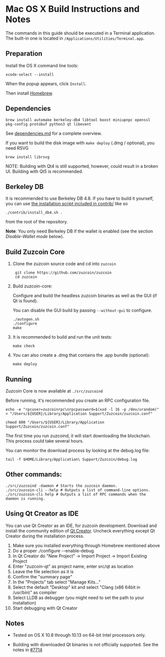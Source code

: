 Mac OS X Build Instructions and Notes
====================================
The commands in this guide should be executed in a Terminal application.
The built-in one is located in `/Applications/Utilities/Terminal.app`.

Preparation
-----------
Install the OS X command line tools:

`xcode-select --install`

When the popup appears, click `Install`.

Then install [Homebrew](https://brew.sh).

Dependencies
----------------------

    brew install automake berkeley-db4 libtool boost miniupnpc openssl pkg-config protobuf python3 qt libevent

See [dependencies.md](dependencies.md) for a complete overview.

If you want to build the disk image with `make deploy` (.dmg / optional), you need RSVG

    brew install librsvg

NOTE: Building with Qt4 is still supported, however, could result in a broken UI. Building with Qt5 is recommended.

Berkeley DB
-----------
It is recommended to use Berkeley DB 4.8. If you have to build it yourself,
you can use [the installation script included in contrib/](/contrib/install_db4.sh)
like so

```shell
./contrib/install_db4.sh .
```

from the root of the repository.

**Note**: You only need Berkeley DB if the wallet is enabled (see the section *Disable-Wallet mode* below).

Build Zuzcoin Core
------------------------

1. Clone the zuzcoin source code and cd into `zuzcoin`

        git clone https://github.com/zuzcoin/zuzcoin
        cd zuzcoin

2.  Build zuzcoin-core:

    Configure and build the headless zuzcoin binaries as well as the GUI (if Qt is found).

    You can disable the GUI build by passing `--without-gui` to configure.

        ./autogen.sh
        ./configure
        make

3.  It is recommended to build and run the unit tests:

        make check

4.  You can also create a .dmg that contains the .app bundle (optional):

        make deploy

Running
-------

Zuzcoin Core is now available at `./src/zuzcoind`

Before running, it's recommended you create an RPC configuration file.

    echo -e "rpcuser=zuzcoinrpc\nrpcpassword=$(xxd -l 16 -p /dev/urandom)" > "/Users/${USER}/Library/Application Support/Zuzcoin/zuzcoin.conf"

    chmod 600 "/Users/${USER}/Library/Application Support/Zuzcoin/zuzcoin.conf"

The first time you run zuzcoind, it will start downloading the blockchain. This process could take several hours.

You can monitor the download process by looking at the debug.log file:

    tail -f $HOME/Library/Application\ Support/Zuzcoin/debug.log

Other commands:
-------

    ./src/zuzcoind -daemon # Starts the zuzcoin daemon.
    ./src/zuzcoin-cli --help # Outputs a list of command-line options.
    ./src/zuzcoin-cli help # Outputs a list of RPC commands when the daemon is running.

Using Qt Creator as IDE
------------------------
You can use Qt Creator as an IDE, for zuzcoin development.
Download and install the community edition of [Qt Creator](https://www.qt.io/download/).
Uncheck everything except Qt Creator during the installation process.

1. Make sure you installed everything through Homebrew mentioned above
2. Do a proper ./configure --enable-debug
3. In Qt Creator do "New Project" -> Import Project -> Import Existing Project
4. Enter "zuzcoin-qt" as project name, enter src/qt as location
5. Leave the file selection as it is
6. Confirm the "summary page"
7. In the "Projects" tab select "Manage Kits..."
8. Select the default "Desktop" kit and select "Clang (x86 64bit in /usr/bin)" as compiler
9. Select LLDB as debugger (you might need to set the path to your installation)
10. Start debugging with Qt Creator

Notes
-----

* Tested on OS X 10.8 through 10.13 on 64-bit Intel processors only.

* Building with downloaded Qt binaries is not officially supported. See the notes in [#7714](https://github.com/zuzcoin/zuzcoin/issues/7714)
